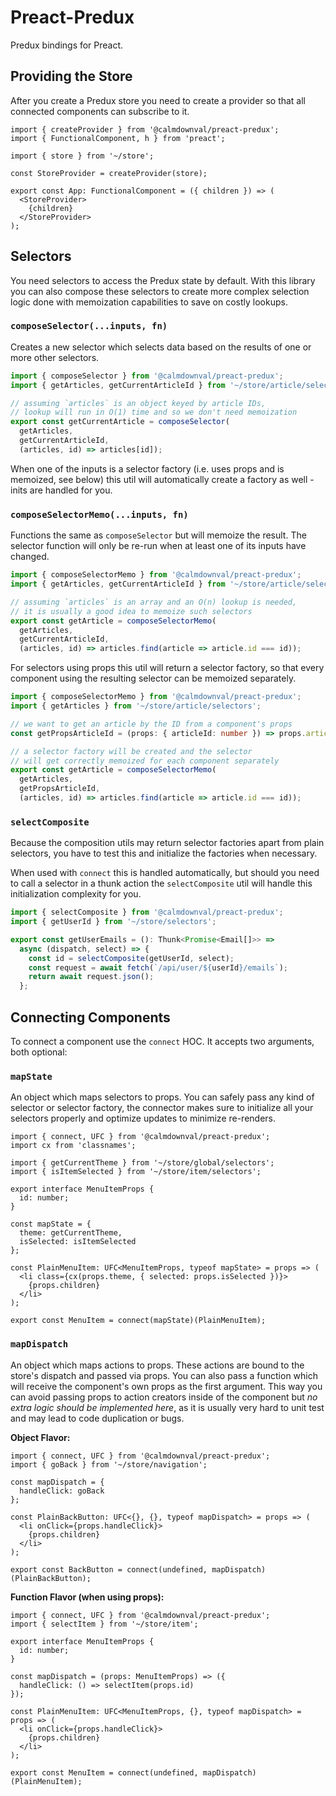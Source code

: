 # Preact-Predux

Predux bindings for Preact.

## Providing the Store

After you create a Predux store you need to create a provider so that all
connected components can subscribe to it.

```tsx
import { createProvider } from '@calmdownval/preact-predux';
import { FunctionalComponent, h } from 'preact';

import { store } from '~/store';

const StoreProvider = createProvider(store);

export const App: FunctionalComponent = ({ children }) => (
  <StoreProvider>
    {children}
  </StoreProvider>
);
```

## Selectors

You need selectors to access the Predux state by default. With this library you
can also compose these selectors to create more complex selection logic done
with memoization capabilities to save on costly lookups.

### `composeSelector(...inputs, fn)`

Creates a new selector which selects data based on the results of one or more
other selectors.

```ts
import { composeSelector } from '@calmdownval/preact-predux';
import { getArticles, getCurrentArticleId } from '~/store/article/selectors';

// assuming `articles` is an object keyed by article IDs,
// lookup will run in O(1) time and so we don't need memoization
export const getCurrentArticle = composeSelector(
  getArticles,
  getCurrentArticleId,
  (articles, id) => articles[id]);
```

When one of the inputs is a selector factory (i.e. uses props and is memoized,
see below) this util will automatically create a factory as well - inits are
handled for you.

### `composeSelectorMemo(...inputs, fn)`

Functions the same as `composeSelector` but will memoize the result. The
selector function will only be re-run when at least one of its inputs have
changed.

```ts
import { composeSelectorMemo } from '@calmdownval/preact-predux';
import { getArticles, getCurrentArticleId } from '~/store/article/selectors';

// assuming `articles` is an array and an O(n) lookup is needed,
// it is usually a good idea to memoize such selectors
export const getArticle = composeSelectorMemo(
  getArticles,
  getCurrentArticleId,
  (articles, id) => articles.find(article => article.id === id));
```

For selectors using props this util will return a selector factory, so that
every component using the resulting selector can be memoized separately.

```ts
import { composeSelectorMemo } from '@calmdownval/preact-predux';
import { getArticles } from '~/store/article/selectors';

// we want to get an article by the ID from a component's props
const getPropsArticleId = (props: { articleId: number }) => props.articleId;

// a selector factory will be created and the selector
// will get correctly memoized for each component separately
export const getArticle = composeSelectorMemo(
  getArticles,
  getPropsArticleId,
  (articles, id) => articles.find(article => article.id === id));
```

### `selectComposite`

Because the composition utils may return selector factories apart from plain
selectors, you have to test this and initialize the factories when necessary.

When used with `connect` this is handled automatically, but should you need to
call a selector in a thunk action the `selectComposite` util will handle this
initialization complexity for you.

```ts
import { selectComposite } from '@calmdownval/preact-predux';
import { getUserId } from '~/store/selectors';

export const getUserEmails = (): Thunk<Promise<Email[]>> =>
  async (dispatch, select) => {
    const id = selectComposite(getUserId, select);
    const request = await fetch(`/api/user/${userId}/emails`);
    return await request.json();
  };
```

## Connecting Components

To connect a component use the `connect` HOC. It accepts two arguments, both
optional:

### `mapState`

An object which maps selectors to props. You can safely pass any kind of
selector or selector factory, the connector makes sure to initialize all your
selectors properly and optimize updates to minimize re-renders.

```tsx
import { connect, UFC } from '@calmdownval/preact-predux';
import cx from 'classnames';

import { getCurrentTheme } from '~/store/global/selectors';
import { isItemSelected } from '~/store/item/selectors';

export interface MenuItemProps {
  id: number;
}

const mapState = {
  theme: getCurrentTheme,
  isSelected: isItemSelected
};

const PlainMenuItem: UFC<MenuItemProps, typeof mapState> = props => (
  <li class={cx(props.theme, { selected: props.isSelected })}>
    {props.children}
  </li>
);

export const MenuItem = connect(mapState)(PlainMenuItem);
```

### `mapDispatch`

An object which maps actions to props. These actions are bound to the store's
dispatch and passed via props. You can also pass a function which will receive
the component's own props as the first argument. This way you can avoid passing
props to action creators inside of the component but *no extra logic should be
implemented here*, as it is usually very hard to unit test and may lead to code
duplication or bugs.

**Object Flavor:**

```tsx
import { connect, UFC } from '@calmdownval/preact-predux';
import { goBack } from '~/store/navigation';

const mapDispatch = {
  handleClick: goBack
};

const PlainBackButton: UFC<{}, {}, typeof mapDispatch> = props => (
  <li onClick={props.handleClick}>
    {props.children}
  </li>
);

export const BackButton = connect(undefined, mapDispatch)(PlainBackButton);
```

**Function Flavor (when using props):**

```tsx
import { connect, UFC } from '@calmdownval/preact-predux';
import { selectItem } from '~/store/item';

export interface MenuItemProps {
  id: number;
}

const mapDispatch = (props: MenuItemProps) => ({
  handleClick: () => selectItem(props.id)
});

const PlainMenuItem: UFC<MenuItemProps, {}, typeof mapDispatch> = props => (
  <li onClick={props.handleClick}>
    {props.children}
  </li>
);

export const MenuItem = connect(undefined, mapDispatch)(PlainMenuItem);
```
